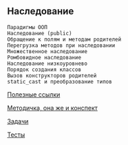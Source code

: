 ## Наследование
```
Парадигмы ООП
Наследование (public)
Обращение к полям и методам родителей
Перегрузка методов при наследовании
Множественное наследование
Ромбовидное наследование
Наследование низкоуровнево
Порядок создания классов
Вызов конструкторов родителей
static_сast и преобразование типов
```

[Полезные ссылки](urls.md)

[Методичка, она же и конспект](students.md)

[Задачи](tasks/)

[Тесты](tests/)